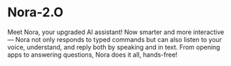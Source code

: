 # Nora-2.O
Meet Nora, your upgraded AI assistant! Now smarter and more interactive — Nora not only responds to typed commands but can also listen to your voice, understand, and reply both by speaking and in text. From opening apps to answering questions, Nora does it all, hands-free! 

